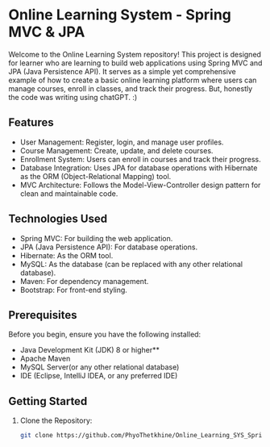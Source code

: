 # Online Learning System - Spring MVC & JPA

Welcome to the Online Learning System repository! This project is designed for learner who are learning to build web applications using Spring MVC and JPA (Java Persistence API). It serves as a simple yet comprehensive example of how to create a basic online learning platform where users can manage courses, enroll in classes, and track their progress.
But, honestly the code was writing using chatGPT. :)

## Features

- User Management: Register, login, and manage user profiles.
- Course Management: Create, update, and delete courses.
- Enrollment System: Users can enroll in courses and track their progress.
- Database Integration: Uses JPA for database operations with Hibernate as the ORM (Object-Relational Mapping) tool.
- MVC Architecture: Follows the Model-View-Controller design pattern for clean and maintainable code.

## Technologies Used

- Spring MVC: For building the web application.
- JPA (Java Persistence API): For database operations.
- Hibernate: As the ORM tool.
- MySQL: As the database (can be replaced with any other relational database).
- Maven: For dependency management.
- Bootstrap: For front-end styling.

## Prerequisites

Before you begin, ensure you have the following installed:

- Java Development Kit (JDK) 8 or higher**
- Apache Maven
- MySQL Server(or any other relational database)
- IDE (Eclipse, IntelliJ IDEA, or any preferred IDE)

## Getting Started

1. Clone the Repository:
   ```bash
   git clone https://github.com/PhyoThetkhine/Online_Learning_SYS_SpringMVC_JPA.git
